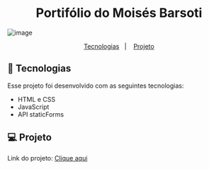 <h1 align="center"> Portifólio do Moisés Barsoti </h1>

![image](https://github.com/moisesBarsoti/Portifolio/assets/146322015/c7c3c9c1-ceb3-40d5-b5f6-d7b9f558d585)


<p align="center">
  <a href="#-tecnologias">Tecnologias</a>&nbsp;&nbsp;&nbsp;|&nbsp;&nbsp;&nbsp;
  <a href="#-projeto">Projeto</a>

<br>

## 🚀 Tecnologias

Esse projeto foi desenvolvido com as seguintes tecnologias:

- HTML e CSS
- JavaScript
- API staticForms

## 💻 Projeto

<p>Link do projeto: <a href="https://moisesbarsoti.github.io/Portifolio/">Clique aqui</a><p>
